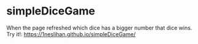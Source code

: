 # simpleDiceGame
When the page refreshed which dice has a bigger number that dice wins. Try it!: 
<a href="https://1neslihan.github.io/simpleDiceGame/" target="_blank">https://1neslihan.github.io/simpleDiceGame/</a>
 
